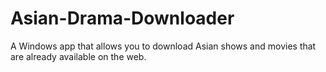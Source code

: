 # Asian-Drama-Downloader
 A Windows app that allows you to download Asian shows and movies that are already available on the web.
